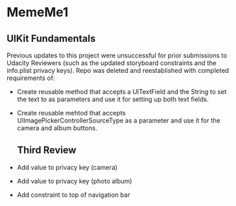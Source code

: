 # MemeMe1
## UIKit Fundamentals
Previous updates to this project were unsuccessful for prior submissions to Udacity Reviewers (such as the updated storyboard constraints and the info.plist privacy keys). Repo was deleted and reestablished with completed requirements of:

* Create reusable method that accepts a UITextField and the String to set the text to as parameters and use it for setting up
  both text fields. 
* Create reusable mehtod that accepts UIImagePickerControllerSourceType as a parameter and use it for the camera and album
  buttons. 
  
  ## Third Review
* Add value to privacy key (camera)
* Add value to privacy key (photo album)
* Add constraint to top of navigation bar

